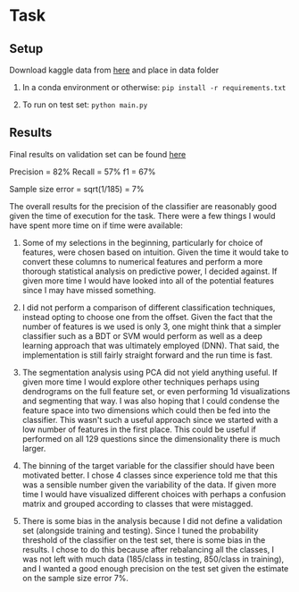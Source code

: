 # Task 
  
## Setup 

Download kaggle data from [here](https://drive.google.com/open?id=1o5ZTT1O173Qr8Ye_2Rx7f_9W37Mhdfq3) and place in data folder

1) In a conda environment or otherwise: `pip install -r requirements.txt`

2) To run on test set: `python main.py` 

## Results 
Final results on validation set can be found [here](http://bit.ly/kaggle_survey_classifier)

Precision = 82%
Recall = 57%
f1 = 67%

Sample size error = sqrt(1/185) = 7%

The overall results for the precision of the classifier are reasonably good given the time of execution for the task. There were a few things I would have spent more time on if time were available:

1) Some of my selections in the beginning, particularly for choice of features, were chosen based on intuition. Given the time it would take to convert these columns to numerical features and perform a more thorough statistical analysis on predictive power,  I decided against. If given more time I would have looked into all of the potential features since I may have missed something. 

2) I did not perform a comparison of different classification techniques, instead opting to choose one from the offset. Given the fact that the number of features is we used is only 3, one might think that a simpler classifier such as a BDT or SVM would perform as well as a deep learning approach that was ultimately employed (DNN). That said, the implementation is still fairly straight forward and the run time is fast.  

3) The segmentation analysis using PCA did not yield anything useful. If given more time I would explore other techniques perhaps using dendrograms on the full feature set, or even performing 1d visualizations and segmenting that way. I was also hoping that I could condense the feature space into two dimensions which could then be fed into the classifier. This wasn't such a useful approach since we started with a low number of features in the first place. This could be useful if performed on all 129 questions since the dimensionality there is much larger.

4) The binning of the target variable for the classifier should have been motivated better. I chose 4 classes since experience told me that this was a sensible number given the variability of the data. If given more time I would have visualized different choices with perhaps a confusion matrix and grouped according to classes that were mistagged. 

5) There is some bias in the analysis because I did not define a validation set (alongside training and testing). Since I tuned the probability threshold of the classifier on the test set, there is some bias in the results. I chose to do this because after rebalancing all the classes, I was not left with much data (185/class in testing, 850/class in training), and I wanted a good enough precision on the test set given the estimate on the sample size error 7%. 
